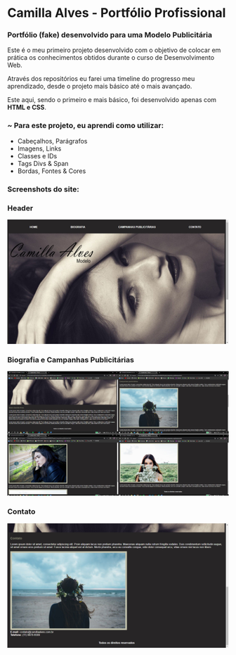 # Camilla Alves - Portfólio Profissional
### Portfólio (fake) desenvolvido para uma Modelo Publicitária

Este é o meu primeiro projeto desenvolvido com o objetivo de colocar em prática os conhecimentos obtidos durante o curso de Desenvolvimento Web. 

Através dos repositórios eu farei uma timeline do progresso meu aprendizado, desde o projeto mais básico até o mais avançado.

Este aqui, sendo o primeiro e mais básico, foi desenvolvido apenas com **HTML e CSS**.

### ~ Para este projeto, eu aprendi como utilizar: 
* Cabeçalhos, Parágrafos
* Imagens, Links
* Classes e IDs
* Tags Divs & Span
* Bordas, Fontes & Cores

### Screenshots do site:

### Header
![](screenshots/header.png)

### Biografia e Campanhas Publicitárias
![](screenshots/site.png)

### Contato
![](screenshots/contato.png)


